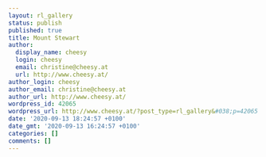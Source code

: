 ```yaml
---
layout: rl_gallery
status: publish
published: true
title: Mount Stewart
author:
  display_name: cheesy
  login: cheesy
  email: christine@cheesy.at
  url: http://www.cheesy.at/
author_login: cheesy
author_email: christine@cheesy.at
author_url: http://www.cheesy.at/
wordpress_id: 42065
wordpress_url: http://www.cheesy.at/?post_type=rl_gallery&#038;p=42065
date: '2020-09-13 18:24:57 +0100'
date_gmt: '2020-09-13 16:24:57 +0100'
categories: []
comments: []
---
```


